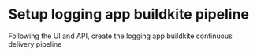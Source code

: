 # Setup logging app buildkite pipeline
Following the UI and API, create the logging app buildkite continuous delivery pipeline